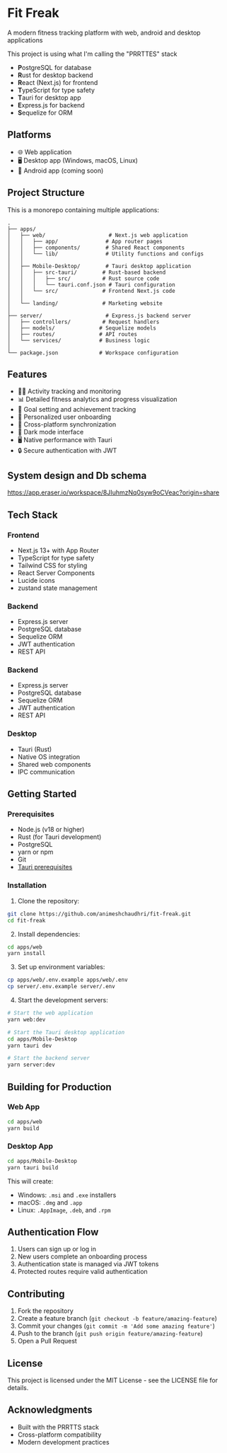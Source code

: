 # Fit Freak

A modern fitness tracking platform with web, android and desktop applications 

This project is using what I'm calling the "PRRTTES" stack 

- **P**ostgreSQL for database
- **R**ust for desktop backend
- **R**eact (Next.js) for frontend
- **T**ypeScript for type safety
- **T**auri for desktop app
- **E**xpress.js for backend
- **S**equelize for ORM



## Platforms
- 🌐 Web application
- 🖥️ Desktop app (Windows, macOS, Linux)
- 📱 Android app (coming soon)

## Project Structure

This is a monorepo containing multiple applications:

```
.
├── apps/
│   ├── web/                    # Next.js web application
│   │   ├── app/               # App router pages
│   │   ├── components/        # Shared React components
│   │   └── lib/               # Utility functions and configs
│   │
│   ├── Mobile-Desktop/        # Tauri desktop application
│   │   ├── src-tauri/        # Rust-based backend
│   │   │   ├── src/          # Rust source code
│   │   │   └── tauri.conf.json # Tauri configuration
│   │   └── src/              # Frontend Next.js code
│   │
│   └── landing/              # Marketing website
│
├── server/                    # Express.js backend server
│   ├── controllers/          # Request handlers
│   ├── models/              # Sequelize models
│   ├── routes/              # API routes
│   └── services/            # Business logic
│
└── package.json             # Workspace configuration
```

## Features

- 🏃‍♂️ Activity tracking and monitoring
- 📊 Detailed fitness analytics and progress visualization
- 🎯 Goal setting and achievement tracking
- 👤 Personalized user onboarding
- 🔄 Cross-platform synchronization
- 🌙 Dark mode interface
- 🖥️ Native performance with Tauri
- 🔒 Secure authentication with JWT

## System design and Db schema
https://app.eraser.io/workspace/8JIuhmzNq0syw9oCVeac?origin=share

## Tech Stack

### Frontend
- Next.js 13+ with App Router
- TypeScript for type safety
- Tailwind CSS for styling
- React Server Components
- Lucide icons
- zustand state management
  
### Backend
- Express.js server
- PostgreSQL database
- Sequelize ORM
- JWT authentication
- REST API

### Backend
- Express.js server
- PostgreSQL database
- Sequelize ORM
- JWT authentication
- REST API

### Desktop
- Tauri (Rust)
- Native OS integration
- Shared web components
- IPC communication

## Getting Started

### Prerequisites

- Node.js (v18 or higher)
- Rust (for Tauri development)
- PostgreSQL
- yarn or npm
- Git
- [Tauri prerequisites](https://tauri.app/v1/guides/getting-started/prerequisites)

### Installation

1. Clone the repository:
```bash
git clone https://github.com/animeshchaudhri/fit-freak.git
cd fit-freak
```

2. Install dependencies:
```bash
cd apps/web
yarn install
```

3. Set up environment variables:
```bash
cp apps/web/.env.example apps/web/.env
cp server/.env.example server/.env
```

4. Start the development servers:

```bash
# Start the web application
yarn web:dev

# Start the Tauri desktop application
cd apps/Mobile-Desktop
yarn tauri dev

# Start the backend server
yarn server:dev
```

## Building for Production

### Web App
```bash
cd apps/web
yarn build
```

### Desktop App
```bash
cd apps/Mobile-Desktop
yarn tauri build
```

This will create:
- Windows: `.msi` and `.exe` installers
- macOS: `.dmg` and `.app`
- Linux: `.AppImage`, `.deb`, and `.rpm`

## Authentication Flow

1. Users can sign up or log in
2. New users complete an onboarding process
3. Authentication state is managed via JWT tokens
4. Protected routes require valid authentication

## Contributing

1. Fork the repository
2. Create a feature branch (`git checkout -b feature/amazing-feature`)
3. Commit your changes (`git commit -m 'Add some amazing feature'`)
4. Push to the branch (`git push origin feature/amazing-feature`)
5. Open a Pull Request

## License

This project is licensed under the MIT License - see the LICENSE file for details.

## Acknowledgments

- Built with the PRRTTS stack
- Cross-platform compatibility
- Modern development practices
